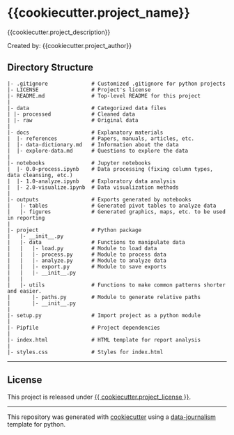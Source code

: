 # {{cookiecutter.project_name}}
{{cookiecutter.project_description}}

Created by: {{cookiecutter.project_author}}

## Directory Structure
```
|- .gitignore              # Customized .gitignore for python projects
|- LICENSE                 # Project's license
|- README.md               # Top-level README for this project
|
|- data                    # Categorized data files                      
| |- processed             # Cleaned data
| |- raw                   # Original data
|
|- docs                    # Explanatory materials
|  |- references           # Papers, manuals, articles, etc.
|  |- data-dictionary.md   # Information about the data
|  |- explore-data.md      # Questions to explore the data
|
|- notebooks               # Jupyter notebooks
|  |- 0.0-process.ipynb    # Data processing (fixing column types, data cleansing, etc.)
|  |- 1.0-analyze.ipynb    # Exploratory data analysis
|  |- 2.0-visualize.ipynb  # Data visualization methods
|
|- outputs                 # Exports generated by notebooks
|   |- tables              # Generated pivot tables to analyze data
|   |- figures             # Generated graphics, maps, etc. to be used in reporting
| 
|- project                 # Python package
|   |- __init__.py
|   |- data                # Functions to manipulate data
|   |   |- load.py         # Module to load data
|   |   |- process.py      # Module to process data
|   |   |- analyze.py      # Module to analyze data
|   |   |- export.py       # Module to save exports
|   |   |- __init__.py
|   |  
|   |- utils               # Functions to make common patterns shorter and easier.
|       |- paths.py        # Module to generate relative paths
|       |- __init__.py
|
|- setup.py                # Import project as a python module
|
|- Pipfile                 # Project dependencies
|
|- index.html              # HTML template for report analysis
|
|- styles.css              # Styles for index.html
```
---

## License

This project is released under [{{ cookiecutter.project_license }}](/LICENSE).

---

This repository was generated with [cookiecutter](https://github.com/cookiecutter/cookiecutter) using a [data-journalism](https://github.com/DataCritica/cookiecutter-data-journalism) template for python.